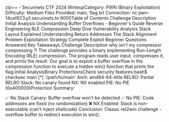 zip++ - Securinets CTF 2024 WriteupCategory: PWN (Binary Exploitation)
Difficulty: Medium
Files Provided: main, flag.txt
Connection: nc pwn-14caf623.p1.securinets.tn 9000Table of Contents
Challenge Description
Initial Analysis
Understanding Buffer Overflows - Beginner's Guide
Reverse Engineering
RLE Compression Deep Dive
Vulnerability Analysis
Stack Layout Explained
Understanding Return Addresses
The Stack Alignment Problem
Exploitation Strategy
Complete Exploit
Beginner Questions Answered
Key Takeaways
Challenge Description
why isn't my compressor compressing ?!
The challenge provides a binary implementing Run-Length Encoding (RLE) compression. The program reads user input, compresses it, and prints the result. Our goal is to exploit a buffer overflow in the compression function to execute a hidden win() function that prints the flag.Initial AnalysisBinary ProtectionsCheck security features:bash$ checksec main
[*] '/path/to/main'
    Arch:     amd64-64-little
    RELRO:    Partial RELRO
    Stack:    No canary found
    NX:       NX enabled
    PIE:      No PIE (0x400000)Protection Summary:

✅ No Stack Canary: Buffer overflow won't be detected
✅ No PIE: Code addresses are fixed (no randomization)
❌ NX Enabled: Stack is non-executable (can't inject shellcode)
Conclusion: Classic ret2win challenge - overflow buffer to redirect execution to win().
